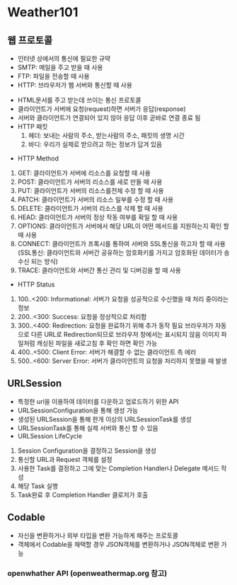 # Weather101

## 웹 프로토콜
 - 인터넷 상에서의 통신에 필요한 규약
 - SMTP: 메일을 주고 받을 때 사용
 - FTP: 파일을 전송할 때 사용
 - HTTP: 브라우저가 웹 서버와 통신할 때 사용
  * HTML문서를 주고 받는데 쓰이는 통신 프로토콜
  * 클라이언트가 서버에 요청(request)하면 서버가 응답(response)
  * 서버와 클라이언트가 연결되어 있지 않아 응답 이후 곧바로 연결 종료 됨
  * HTTP 패킷
    1) 헤더: 보내는 사람의 주소, 받는사람의 주소, 패킷의 생명 시간
    2) 바디: 우리가 실제로 받으려고 하는 정보가 답겨 있음
 - HTTP Method
  1) GET: 클라이언트가 서버에 리소스를 요청할 때 사용
  2) POST: 클라이언트가 서버의 리소스를 새로 만들 때 사용
  3) PUT: 클라이언트가 서버의 리소스를전체 수정 할 때 사용
  4) PATCH: 클라이언트가 서버의 리소스 일부를 수정 할 때 사용
  5) DELETE: 클라이언트가 서버의 리소스를 삭제 할 때 사용
  6) HEAD: 클라이언트가 서버의 정상 작동 여부를 확일 할 때 사용
  7) OPTIONS: 클라이언트가 서버에서 해당 URL이 어떤 메서드를 지원하는지 확인 할 때 사용
  8) CONNECT: 클라이언트가 프록시를 통하여 서버와 SSL통신을 하고자 할 때 사용
    (SSL통신: 클라이언트와 서버간 공유하는 암호화키를 가지고 암호화된 데이터가 송수신 되는 방식)
  9) TRACE: 클라이언트와 서버간 통신 관리 및 디버깅을 할 때 사용
 - HTTP Status
  1) 100..<200: Informational: 서버가 요청을 성공적으로 수신했을 때 처리 중이라는 정보
  2) 200..<300: Success: 요청을 정상적으로 처리함
  3) 300..<400: Redirection: 요청을 완료하기 위해 추가 동작 필요
    브라우저가 자동으로 다른 URL로 Redirection되므로 브라우저 창에서는 표시되지 않음
    이미지 파일처럼 캐싱된 파일을 새로고침 후 확인 하면 확인 가능
  4) 400..<500: Client Error: 서버가 해결할 수 없는 클라이언트 측 에러
  5) 500..<600: Server Error: 서버가 클라이언트의 요청을 처리하지 못했을 때 발생
 
 ## URLSession
 - 특정한 url을 이용하여 데이터를 다운하고 업로드하기 위한 API
 - URLSessionConfiguration을 통해 생성 가능
 - 생성된 URLSession을 통해 한개 이상의 URLSessionTask를 생성
 - URLSessionTask를 통해 실제 서버와 통신 할 수 있음
 - URLSession LifeCycle
  1) Session Configuration을 결정하고 Session을 생성
  2) 통신할 URL과 Request 객체를 설정
  3) 사용한 Task를 결정하고 그에 맞는 Completion Handler나 Delegate 메서드 작성
  4) 해당 Task 실행
  5) Task완료 후 Completion Handler 클로저가 호출
 
 ## Codable
 - 자신을 변환하거나 외부 타입을 변환 가능하게 해주는 프로토콜
 - 객체에서 Codable을 채택할 경우 JSON객체를 변환하거나 JSON객체로 변환 가능
 
 ### openwhather API (openweathermap.org 참고)
